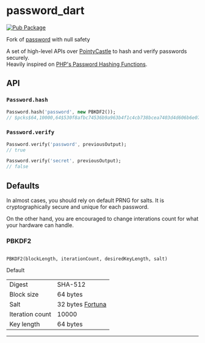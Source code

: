 # password_dart

[![Pub Package](https://img.shields.io/badge/pub-2.0.0-brightgreen)](https://pub.dartlang.org/packages/password_dart)

Fork of [password](https://pub.dartlang.org/packages/password) with null safety

A set of high-level APIs over [PointyCastle](https://pub.dartlang.org/packages/pointycastle) to hash and verify passwords securely.<br>
Heavily inspired on [PHP's Password Hashing Functions](https://php.net/manual/en/ref.password.php).



## API

### `Password.hash`

```dart
Password.hash('password', new PBKDF2());
// $pcks$64,10000,64$530f8afbc74536b9a963b4f1c4cb738bcea7403d4d606b6e074ec5d3baf39d18$56158864e365bd78f6afda27f9a239bcb3f2b7a4773d4c0d0858c86266119d1e35aae9ca1a4777ed3d85c42caeed0c57cc7e09fe7d152d5d4d4ee08506c2b41a
```

### `Password.verify`

```dart
Password.verify('password', previousOutput);
// true

Password.verify('secret', previousOutput);
// false
```

## Defaults

In almost cases, you should rely on default PRNG for salts. It is cryptographically secure and unique for each password.

On the other hand, you are encouraged to change interations count for what your hardware can handle.

### PBKDF2
```

PBKDF2(blockLength, iterationCount, desiredKeyLength, salt)

```

Default

|   |   |
| - | - |
| Digest | SHA-512 |
| Block size | 64 bytes |
| Salt | 32 bytes [Fortuna](https://en.wikipedia.org/wiki/Fortuna_(PRNG)) |
| Iteration count | 10000 |
| Key length | 64 bytes |

***

